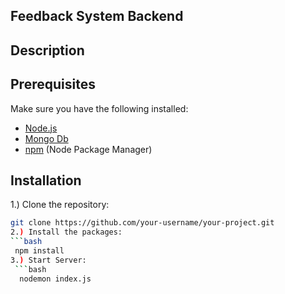 ## Feedback System Backend

## Description


## Prerequisites

Make sure you have the following installed:

- [Node.js](https://nodejs.org/)
- [Mongo Db](https://www.mongodb.com/atlas/database)
- [npm](https://www.npmjs.com/) (Node Package Manager)

## Installation

1.) Clone the repository:
   ```bash
   git clone https://github.com/your-username/your-project.git
2.) Install the packages:
   ```bash
    npm install
3.) Start Server:
    ```bash
     nodemon index.js
